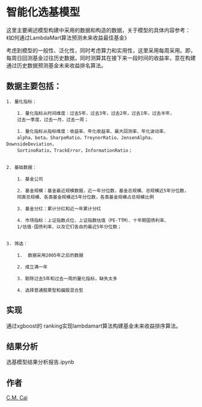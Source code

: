 # 智能化选基模型

这里主要阐述模型构建中采用的数据和构造的数据，关于模型的具体内容参考：《如何通过LambdaMart算法预测未来收益最佳基金》

考虑到模型的一般性、泛化性，同时考虑算力和实用性，这里采用每周采用。即，每周日回测基金过往历史数据，同时测算其在接下来一段时间的收益率，意在构建通过历史数据预测基金未来收益排名算法。

## 数据主要包括：

    1. 量化指标：

        1. 量化指标从时间维度：过去5年，过去3年，过去2年，过去1年，过去半年，
        过去一季度，过去一月，过去一周；
        
        1. 量化指标从指标维度：收益率、年化收益率、最大回测率、年化波动率、
        alpha、beta，SharpeRatio，TreynorRatio，JensenAlpha，DownsideDeviation，
        SortinoRatio，TrackError，InformationRatio；
     
 
    2. 基础数据：
    
        1. 基金公司
    
        2. 基金规模：基金最近规模数据，近一年分位数，基金总规模、总规模近5年分位数，
        同类总规模、各类基金规模近5年分位数，各类基金规模占总规模比例
        
        3. 基金分红：累计分红和近一年累计分红
        
        4. 市场指标：上证指数点位、上证指数估值（PE-TTM）、十年期国债利率、
        1/估值-国债利率、以及它们各自的最近5年分位数；


    3. 筛选：
    
        1.  数据采用2005年之后的数据
        
        2. 成立满一年
        
        3. 剔除过去5年和过去一周的量化指标，缺失太多
        
        4. 选择普通股票型和偏股混合型



## 实现

通过xgboost的 ranking实现lambdamart算法构建基金未来收益排序算法。

## 结果分析

选基模型结果分析报告.ipynb

## 作者

[C.M. Cai](https://cmcai0104.github.io)
